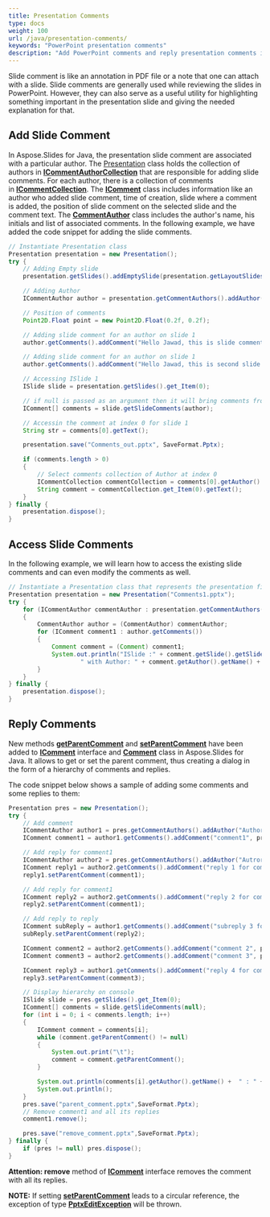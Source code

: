 ```yaml
---
title: Presentation Comments
type: docs
weight: 100
url: /java/presentation-comments/
keywords: "PowerPoint presentation comments"
description: "Add PowerPoint comments and reply presentation comments in Java."
---
```


Slide comment is like an annotation in PDF file or a note that one can attach with a slide. Slide comments are generally used while reviewing the slides in PowerPoint. However, they can also serve as a useful utility for highlighting something important in the presentation slide and giving the needed explanation for that.
## **Add Slide Comment**
In Aspose.Slides for Java, the presentation slide comment are associated with a particular author. The [Presentation](https://apireference.aspose.com/slides/java/com.aspose.slides/Presentation) class holds the collection of authors in [**ICommentAuthorCollection**](https://apireference.aspose.com/slides/java/com.aspose.slides/ICommentAuthorCollection) that are responsible for adding slide comments. For each author, there is a collection of comments in [**ICommentCollection**](https://apireference.aspose.com/slides/java/com.aspose.slides/ICommentCollection). The [**IComment**](https://apireference.aspose.com/slides/java/com.aspose.slides/IComment) class includes information like an author who added slide comment, time of creation, slide where a comment is added, the position of slide comment on the selected slide and the comment text. The [**CommentAuthor**](https://apireference.aspose.com/slides/java/com.aspose.slides/CommentAuthor) class includes the author's name, his initials and list of associated comments. In the following example, we have added the code snippet for adding the slide comments.

```java
// Instantiate Presentation class
Presentation presentation = new Presentation();
try {
    // Adding Empty slide
    presentation.getSlides().addEmptySlide(presentation.getLayoutSlides().get_Item(0));

    // Adding Author
    ICommentAuthor author = presentation.getCommentAuthors().addAuthor("Jawad", "MF");

    // Position of comments
    Point2D.Float point = new Point2D.Float(0.2f, 0.2f);

    // Adding slide comment for an author on slide 1
    author.getComments().addComment("Hello Jawad, this is slide comment", presentation.getSlides().get_Item(0), point, new Date());

    // Adding slide comment for an author on slide 1
    author.getComments().addComment("Hello Jawad, this is second slide comment", presentation.getSlides().get_Item(1), point, new Date());

    // Accessing ISlide 1
    ISlide slide = presentation.getSlides().get_Item(0);

    // if null is passed as an argument then it will bring comments from all authors on selected slide
    IComment[] comments = slide.getSlideComments(author);

    // Accessin the comment at index 0 for slide 1
    String str = comments[0].getText();

    presentation.save("Comments_out.pptx", SaveFormat.Pptx);

    if (comments.length > 0)
    {
        // Select comments collection of Author at index 0
        ICommentCollection commentCollection = comments[0].getAuthor().getComments();
        String comment = commentCollection.get_Item(0).getText();
    }
} finally {
    presentation.dispose();
}
```

## **Access Slide Comments**
In the following example, we will learn how to access the existing slide comments and can even modify the comments as well.

```java
// Instantiate a Presentation class that represents the presentation file
Presentation presentation = new Presentation("Comments1.pptx");
try {
    for (ICommentAuthor commentAuthor : presentation.getCommentAuthors())
    {
        CommentAuthor author = (CommentAuthor) commentAuthor;
        for (IComment comment1 : author.getComments())
        {
            Comment comment = (Comment) comment1;
            System.out.println("ISlide :" + comment.getSlide().getSlideNumber() + " has comment: " + comment.getText() + 
                    " with Author: " + comment.getAuthor().getName() + " posted on time :" + comment.getCreatedTime() + "\n");
        }
    }
} finally {
    presentation.dispose();
}
```

## **Reply Comments**
New methods [**getParentComment**](https://apireference.aspose.com/slides/java/com.aspose.slides/IComment#getParentComment--) and [**setParentComment**](https://apireference.aspose.com/slides/java/com.aspose.slides/IComment#setParentComment-com.aspose.slides.IComment-) have been added to [**IComment**](https://apireference.aspose.com/slides/java/com.aspose.slides/IComment) interface and [**Comment**](https://apireference.aspose.com/slides/java/com.aspose.slides/Comment) class in Aspose.Slides for Java. It allows to get or set the parent comment, thus creating a dialog in the form of a hierarchy of comments and replies.

The code snippet below shows a sample of adding some comments and some replies to them:

```java
Presentation pres = new Presentation();
try {
    // Add comment
    ICommentAuthor author1 = pres.getCommentAuthors().addAuthor("Author_1", "A.A.");
    IComment comment1 = author1.getComments().addComment("comment1", pres.getSlides().get_Item(0), new Point2D.Float(10, 10), new Date());

    // Add reply for comment1
    ICommentAuthor author2 = pres.getCommentAuthors().addAuthor("Autror_2", "B.B.");
    IComment reply1 = author2.getComments().addComment("reply 1 for comment 1", pres.getSlides().get_Item(0), new Point2D.Float(10, 10), new Date());
    reply1.setParentComment(comment1);

    // Add reply for comment1
    IComment reply2 = author2.getComments().addComment("reply 2 for comment 1", pres.getSlides().get_Item(0),  new Point2D.Float(10, 10), new Date());
    reply2.setParentComment(comment1);

    // Add reply to reply
    IComment subReply = author1.getComments().addComment("subreply 3 for reply 2", pres.getSlides().get_Item(0),  new Point2D.Float(10, 10), new Date());
    subReply.setParentComment(reply2);

    IComment comment2 = author2.getComments().addComment("comment 2", pres.getSlides().get_Item(0), new Point2D.Float(10, 10), new Date());
    IComment comment3 = author2.getComments().addComment("comment 3", pres.getSlides().get_Item(0), new Point2D.Float(10, 10), new Date());

    IComment reply3 = author1.getComments().addComment("reply 4 for comment 3", pres.getSlides().get_Item(0), new Point2D.Float(10, 10), new Date());
    reply3.setParentComment(comment3);

    // Display hierarchy on console
    ISlide slide = pres.getSlides().get_Item(0);
    IComment[] comments = slide.getSlideComments(null);
    for (int i = 0; i < comments.length; i++)
    {
        IComment comment = comments[i];
        while (comment.getParentComment() != null)
        {
            System.out.print("\t");
            comment = comment.getParentComment();
        }

        System.out.println(comments[i].getAuthor().getName() +  " : " + comments[i].getText());
        System.out.println();
    }
    pres.save("parent_comment.pptx",SaveFormat.Pptx);
    // Remove comment1 and all its replies
    comment1.remove();

    pres.save("remove_comment.pptx",SaveFormat.Pptx);
} finally {
    if (pres != null) pres.dispose();
}
```

**Attention: remove** method of [**IComment**](https://apireference.aspose.com/slides/java/com.aspose.slides/IComment) interface removes the comment with all its replies.

**NOTE:** If setting [**setParentComment**](https://apireference.aspose.com/slides/java/com.aspose.slides/IComment#setParentComment-com.aspose.slides.IComment-) leads to a circular reference, the exception of type [**PptxEditException**](https://apireference.aspose.com/slides/java/com.aspose.slides/PptxEditException) will be thrown.
